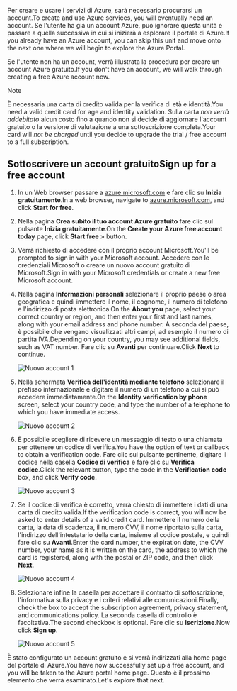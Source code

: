 <span data-ttu-id="84b65-101">Per creare e usare i servizi di Azure, sarà necessario procurarsi un account.</span><span class="sxs-lookup"><span data-stu-id="84b65-101">To create and use Azure services, you will eventually need an account.</span></span> <span data-ttu-id="84b65-102">Se l'utente ha già un account Azure, può ignorare questa unità e passare a quella successiva in cui si inizierà a esplorare il portale di Azure.</span><span class="sxs-lookup"><span data-stu-id="84b65-102">If you already have an Azure account, you can skip this unit and move onto the next one where we will begin to explore the Azure Portal.</span></span>

<span data-ttu-id="84b65-103">Se l'utente non ha un account, verrà illustrata la procedura per creare un account Azure gratuito.</span><span class="sxs-lookup"><span data-stu-id="84b65-103">If you don't have an account, we will walk through creating a free Azure account now.</span></span>

> [!NOTE]
> <span data-ttu-id="84b65-104">È necessaria una carta di credito valida per la verifica di età e identità.</span><span class="sxs-lookup"><span data-stu-id="84b65-104">You need a valid credit card for age and identity validation.</span></span> <span data-ttu-id="84b65-105">Sulla carta _non verrà addebitato_ alcun costo fino a quando non si decide di aggiornare l'account gratuito o la versione di valutazione a una sottoscrizione completa.</span><span class="sxs-lookup"><span data-stu-id="84b65-105">Your card will _not be charged_ until you decide to upgrade the trial / free account to a full subscription.</span></span>

## <a name="sign-up-for-a-free-account"></a><span data-ttu-id="84b65-106">Sottoscrivere un account gratuito</span><span class="sxs-lookup"><span data-stu-id="84b65-106">Sign up for a free account</span></span>

1. <span data-ttu-id="84b65-107">In un Web browser passare a [azure.microsoft.com](https://azure.microsoft.com?azure-portal=true) e fare clic su **Inizia gratuitamente**.</span><span class="sxs-lookup"><span data-stu-id="84b65-107">In a web browser, navigate to [azure.microsoft.com](https://azure.microsoft.com?azure-portal=true), and click **Start for free**.</span></span>

1. <span data-ttu-id="84b65-108">Nella pagina **Crea subito il tuo account Azure gratuito** fare clic sul pulsante **Inizia gratuitamente**.</span><span class="sxs-lookup"><span data-stu-id="84b65-108">On the **Create your Azure free account today** page, click **Start free >** button.</span></span> 

1. <span data-ttu-id="84b65-109">Verrà richiesto di accedere con il proprio account Microsoft.</span><span class="sxs-lookup"><span data-stu-id="84b65-109">You'll be prompted to sign in with your Microsoft account.</span></span> <span data-ttu-id="84b65-110">Accedere con le credenziali Microsoft o creare un nuovo account gratuito di Microsoft.</span><span class="sxs-lookup"><span data-stu-id="84b65-110">Sign in with your Microsoft credentials or create a new free Microsoft account.</span></span>

1. <span data-ttu-id="84b65-111">Nella pagina **Informazioni personali** selezionare il proprio paese o area geografica e quindi immettere il nome, il cognome, il numero di telefono e l'indirizzo di posta elettronica.</span><span class="sxs-lookup"><span data-stu-id="84b65-111">On the **About you** page, select your correct country or region, and then enter your first and last names, along with your email address and phone number.</span></span> <span data-ttu-id="84b65-112">A seconda del paese, è possibile che vengano visualizzati altri campi, ad esempio il numero di partita IVA.</span><span class="sxs-lookup"><span data-stu-id="84b65-112">Depending on your country, you may see additional fields, such as VAT number.</span></span> <span data-ttu-id="84b65-113">Fare clic su **Avanti** per continuare.</span><span class="sxs-lookup"><span data-stu-id="84b65-113">Click **Next** to continue.</span></span>

   ![Nuovo account 1](../media-draft/4-new-account-1.png)

1. <span data-ttu-id="84b65-115">Nella schermata **Verifica dell'identità mediante telefono** selezionare il prefisso internazionale e digitare il numero di un telefono a cui si può accedere immediatamente.</span><span class="sxs-lookup"><span data-stu-id="84b65-115">On the **Identity verification by phone** screen, select your country code, and type the number of a telephone to which you have immediate access.</span></span>

   ![Nuovo account 2](../media-draft/4-new-account-2.png)

1. <span data-ttu-id="84b65-117">È possibile scegliere di ricevere un messaggio di testo o una chiamata per ottenere un codice di verifica.</span><span class="sxs-lookup"><span data-stu-id="84b65-117">You have the option of text or callback to obtain a verification code.</span></span> <span data-ttu-id="84b65-118">Fare clic sul pulsante pertinente, digitare il codice nella casella **Codice di verifica** e fare clic su **Verifica codice**.</span><span class="sxs-lookup"><span data-stu-id="84b65-118">Click the relevant button, type the code in the **Verification code** box, and click **Verify code**.</span></span>

   ![Nuovo account 3](../media-draft/4-new-account-3.png)

1. <span data-ttu-id="84b65-120">Se il codice di verifica è corretto, verrà chiesto di immettere i dati di una carta di credito valida.</span><span class="sxs-lookup"><span data-stu-id="84b65-120">If the verification code is correct, you will now be asked to enter details of a valid credit card.</span></span> <span data-ttu-id="84b65-121">Immettere il numero della carta, la data di scadenza, il numero CVV, il nome riportato sulla carta, l'indirizzo dell'intestatario della carta, insieme al codice postale, e quindi fare clic su **Avanti**.</span><span class="sxs-lookup"><span data-stu-id="84b65-121">Enter the card number, the expiration date, the CVV number, your name as it is written on the card, the address to which the card is registered, along with the postal or ZIP code, and then click **Next**.</span></span>

   ![Nuovo account 4](../media-draft/4-new-account-4.png)

1. <span data-ttu-id="84b65-123">Selezionare infine la casella per accettare il contratto di sottoscrizione, l'informativa sulla privacy e i criteri relativi alle comunicazioni.</span><span class="sxs-lookup"><span data-stu-id="84b65-123">Finally, check the box to accept the subscription agreement, privacy statement, and communications policy.</span></span> <span data-ttu-id="84b65-124">La seconda casella di controllo è facoltativa.</span><span class="sxs-lookup"><span data-stu-id="84b65-124">The second checkbox is optional.</span></span> <span data-ttu-id="84b65-125">Fare clic su **Iscrizione**.</span><span class="sxs-lookup"><span data-stu-id="84b65-125">Now click **Sign up**.</span></span>

   ![Nuovo account 5](../media-draft/4-new-account-5.png)

<span data-ttu-id="84b65-127">È stato configurato un account gratuito e si verrà indirizzati alla home page del portale di Azure.</span><span class="sxs-lookup"><span data-stu-id="84b65-127">You have now successfully set up a free account, and you will be taken to the Azure portal home page.</span></span> <span data-ttu-id="84b65-128">Questo è il prossimo elemento che verrà esaminato.</span><span class="sxs-lookup"><span data-stu-id="84b65-128">Let's explore that next.</span></span>
